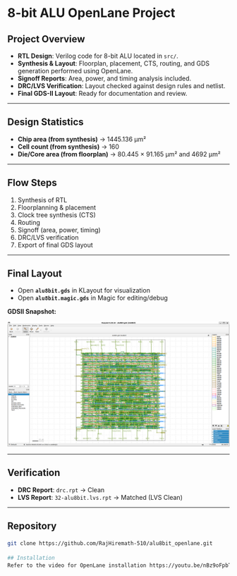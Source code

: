 # 8-bit ALU OpenLane Project

## Project Overview
- **RTL Design**: Verilog code for 8-bit ALU located in `src/`.
- **Synthesis & Layout**: Floorplan, placement, CTS, routing, and GDS generation performed using OpenLane.
- **Signoff Reports**: Area, power, and timing analysis included.
- **DRC/LVS Verification**: Layout checked against design rules and netlist.
- **Final GDS-II Layout**: Ready for documentation and review.

---

## Design Statistics
- **Chip area (from synthesis)** → 1445.136 µm²  
- **Cell count (from synthesis)** → 160  
- **Die/Core area (from floorplan)** → 80.445 × 91.165 µm² and 4692 µm²  

---

## Flow Steps
1. Synthesis of RTL  
2. Floorplanning & placement  
3. Clock tree synthesis (CTS)  
4. Routing  
5. Signoff (area, power, timing)  
6. DRC/LVS verification  
7. Export of final GDS layout  

---

## Final Layout
- Open **`alu8bit.gds`** in KLayout for visualization  
- Open **`alu8bit.magic.gds`** in Magic for editing/debug  

**GDSII Snapshot:**  

![alu8bit GDS Layout](alu8bit.gds.png)

---

## Verification
- **DRC Report**: `drc.rpt` → Clean  
- **LVS Report**: `32-alu8bit.lvs.rpt` →  Matched (LVS Clean)  

---

## Repository
```bash
git clone https://github.com/RajHiremath-510/alu8bit_openlane.git

## Installation 
Refer to the video for OpenLane installation https://youtu.be/nBz9oFpbTv4?si=MG42k84mPf74VmUy
